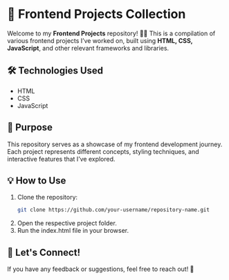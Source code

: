 # 🚀 Frontend Projects Collection  

Welcome to my **Frontend Projects** repository! 🎨✨ This is a compilation of various frontend projects I’ve worked on, built using **HTML, CSS, JavaScript**, and other relevant frameworks and libraries.  

## 🛠️ Technologies Used  
- HTML
- CSS
- JavaScript   

## 🎯 Purpose  
This repository serves as a showcase of my frontend development journey. Each project represents different concepts, styling techniques, and interactive features that I’ve explored.  

## 💡 How to Use  
1. Clone the repository:  
   ```bash
   git clone https://github.com/your-username/repository-name.git
2. Open the respective project folder.
3. Run the index.html file in your browser.

## 🌟 Let's Connect!  
If you have any feedback or suggestions, feel free to reach out! 🚀  

